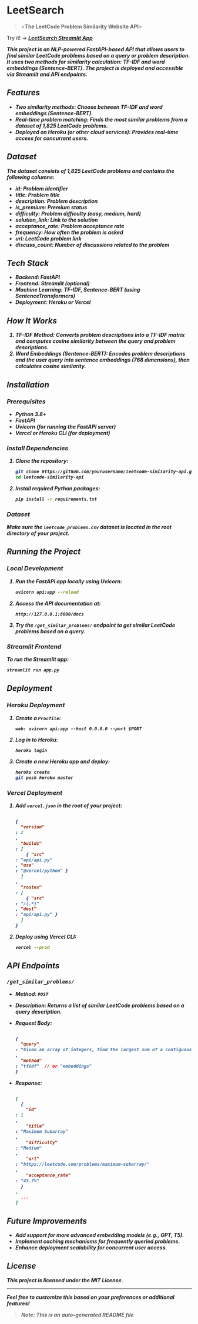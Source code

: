 LeetSearch
===============================
> <**The LeetCode Problem Similarity Website API**\>

Try it! ->
<b><i><a href="https://leetsearch.streamlit.app" target="_blank">LeetSearch Streamlit App</a><i><b>




This project is an NLP-powered FastAPI-based API that allows users to find similar LeetCode problems based on a query or problem description. It uses two methods for similarity calculation: **TF-IDF** and **word embeddings (Sentence-BERT)**. The project is deployed and accessible via Streamlit and API endpoints.

Features
--------

*   **Two similarity methods**: Choose between TF-IDF and word embeddings (Sentence-BERT).
*   **Real-time problem matching**: Finds the most similar problems from a dataset of 1,825 LeetCode problems.
*   **Deployed on Heroku (or other cloud services)**: Provides real-time access for concurrent users.

Dataset
-------

The dataset consists of **1,825 LeetCode problems** and contains the following columns:

*   **id**: Problem identifier
*   **title**: Problem title
*   **description**: Problem description
*   **is\_premium**: Premium status
*   **difficulty**: Problem difficulty (easy, medium, hard)
*   **solution\_link**: Link to the solution
*   **acceptance\_rate**: Problem acceptance rate
*   **frequency**: How often the problem is asked
*   **url**: LeetCode problem link
*   **discuss\_count**: Number of discussions related to the problem

Tech Stack
----------

*   **Backend**: FastAPI
*   **Frontend**: Streamlit (optional)
*   **Machine Learning**: TF-IDF, Sentence-BERT (using SentenceTransformers)
*   **Deployment**: Heroku or Vercel

How It Works
------------

1.  **TF-IDF Method**: Converts problem descriptions into a TF-IDF matrix and computes cosine similarity between the query and problem descriptions.
2.  **Word Embeddings (Sentence-BERT)**: Encodes problem descriptions and the user query into sentence embeddings (768 dimensions), then calculates cosine similarity.

Installation
------------

### Prerequisites

*   Python 3.8+
*   FastAPI
*   Uvicorn (for running the FastAPI server)
*   Vercel or Heroku CLI (for deployment)

### Install Dependencies

1.  Clone the repository:
    
    ```bash
    git clone https://github.com/yourusername/leetcode-similarity-api.git
    cd leetcode-similarity-api
    ```
    
2.  Install required Python packages:
    
    ```bash
    pip install -r requirements.txt
    ```
    

### Dataset

Make sure the `leetcode_problems.csv` dataset is located in the root directory of your project.

Running the Project
-------------------

### Local Development

1.  Run the FastAPI app locally using Uvicorn:
    
    ```bash
    uvicorn api:app --reload
    ```
    
2.  Access the API documentation at:
    
    ```
    http://127.0.0.1:8000/docs
    ```
    
3.  Try the `/get_similar_problems/` endpoint to get similar LeetCode problems based on a query.
    

### Streamlit Frontend

To run the Streamlit app:

```bash
streamlit run app.py
```

Deployment
----------

### Heroku Deployment

1.  Create a `Procfile`:
    
    ```
    web: uvicorn api:app --host 0.0.0.0 --port $PORT
    ```
    
2.  Log in to Heroku:
    
    ```bash
    heroku login
    ```
    
3.  Create a new Heroku app and deploy:
    
    ```bash
    heroku create
    git push heroku master
    ```
    

### Vercel Deployment

1.  Add `vercel.json` in the root of your project:
    
    ```json
    
    {
      "version"
    : 2
    ,
      "builds"
    : [
        { "src"
    : "api/api.py"
    , "use"
    : "@vercel/python" }
      ]
    ,
      "routes"
    : [
        { "src"
    : "/(.*)"
    , "dest"
    : "api/api.py" }
      ]
    }
    ```
    
2.  Deploy using Vercel CLI:
    
    ```bash
    vercel --prod
    ```
    

API Endpoints
-------------

### `/get_similar_problems/`

*   **Method**: `POST`
    
*   **Description**: Returns a list of similar LeetCode problems based on a query description.
    
*   **Request Body**:
    
    ```json
    
    {
      "query"
    : "Given an array of integers, find the largest sum of a contiguous subarray."
    ,
      "method"
    : "tfidf"  // or "embeddings"
    }
    ```
    
*   **Response**:
    
    ```json
    
    [
      {
        "id"
    : 1
    ,
        "title"
    : "Maximum Subarray"
    ,
        "difficulty"
    : "Medium"
    ,
        "url"
    : "https://leetcode.com/problems/maximum-subarray/"
    ,
        "acceptance_rate"
    : "45.7%"
      }
    ,
      ...
    ]
    ```
    

Future Improvements
-------------------

*   Add support for more advanced embedding models (e.g., GPT, T5).
*   Implement caching mechanisms for frequently queried problems.
*   Enhance deployment scalability for concurrent user access.

License
-------

This project is licensed under the MIT License.

* * *

Feel free to customize this based on your preferences or additional features!

>Note: This is an auto-generated README file
